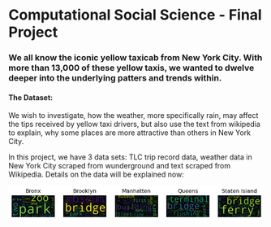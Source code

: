 # Computational Social Science - Final Project

### We all know the iconic yellow taxicab from New York City. With more than 13,000 of these yellow taxis, we wanted to dwelve deeper into the underlying patters and trends within.

#### The Dataset: 
We wish to investigate, how the weather, more specifically rain, may affect the tips received by yellow taxi drivers, but also use the text from wikipedia to explain, why some places are more attractive than others in New York City.

In this project, we have 3 data sets: TLC trip record data, weather data in New York City scraped from wunderground and text scraped from Wikipedia. Details on the data will be explained now:

![Picture test](docs/assets/Wordclouds.png)
